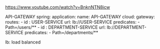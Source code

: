 https://www.youtube.com/watch?v=BnknNTN8icw


API-GATEWAY
    spring:
  application:
    name: API-GATEWAY
  cloud:
    gateway:
      routes:
        - id : USER-SERVICE
          url: lb://USER-SERVICE
          predicates:
            - Path=/users/**
        - id : DEPARTMENT-SERVICE
          url: lb://DEPARTMENT-SERVICE
          predicates:
            - Path=/departments/**

lb: load balanced